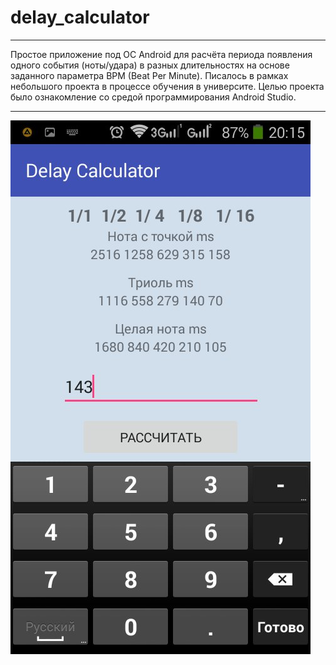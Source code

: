 # delay_calculator
***
Простое приложение под ОС Android для расчёта периода появления одного события (ноты/удара) в разных длительностях на основе заданного параметра BPM (Beat Per Minute).
Писалось в рамках небольшого проекта в процессе обучения в университе. Целью проекта было ознакомление со средой программирования Android Studio.
***
![alt text](https://raw.githubusercontent.com/BalyberdinDaniil/delay_calculator/main/Screenshot.jpg)
